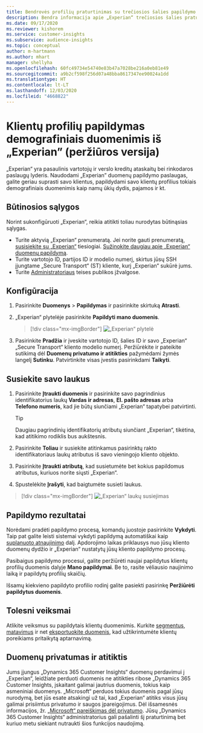 ```yaml
---
title: Bendrovės profilių praturtinimas su trečiosios šalies papildymo „Experian“
description: Bendra informacija apie „Experian“ trečiosios šalies praturtinimą.
ms.date: 09/17/2020
ms.reviewer: kishorem
ms.service: customer-insights
ms.subservice: audience-insights
ms.topic: conceptual
author: m-hartmann
ms.author: mhart
manager: shellyha
ms.openlocfilehash: 60fc49734e54740e83b47a7028be216a0eb81e49
ms.sourcegitcommit: a9b2cf598f256d07a48bba8617347ee90024a1dd
ms.translationtype: HT
ms.contentlocale: lt-LT
ms.lasthandoff: 12/03/2020
ms.locfileid: "4668822"
---
```

# <a name="enrich-customer-profiles-with-demographics-from-experian-preview"></a>Klientų profilių papildymas demografiniais duomenimis iš „Experian” (peržiūros versija)

„Experian“ yra pasaulinis vartotojų ir verslo kreditų ataskaitų bei rinkodaros paslaugų lyderis. Naudodami „Experian” duomenų papildymo paslaugas, galite geriau suprasti savo klientus, papildydami savo klientų profilius tokiais demografiniais duomenimis kaip namų ūkių dydis, pajamos ir kt.

## <a name="prerequisites"></a>Būtinosios sąlygos

Norint sukonfigūruoti „Experian“, reikia atitikti toliau nurodytas būtinąsias sąlygas.

- Turite aktyvią „Experian“ prenumeratą. Jei norite gauti prenumeratą, [susisiekite su „Experian“](https://www.experian.com/marketing-services/contact) tiesiogiai. [Sužinokite daugiau apie „Experian“ duomenų papildymą](https://www.experian.com/marketing-services/microsoft?cmpid=ems_web_mci_cdppage).
- Turite vartotojo ID, partijos ID ir modelio numerį, skirtus jūsų SSH įjungtame „Secure Transport“ (ST) kliente, kurį „Experian“ sukūrė jums.
- Turite [Administratoriaus](permissions.md#administrator) teises publikos įžvalgose.

## <a name="configuration"></a>Konfigūracija

1. Pasirinkite **Duomenys** > **Papildymas** ir pasirinkite skirtuką **Atrasti**.

1. „Experian“ plytelėje pasirinkite **Papildyti mano duomenis**.

   > [!div class="mx-imgBorder"]
   > ![„Experian“ plytelė](media/experian-tile.png "„Experian“ plytelė")

1. Pasirinkite **Pradžia** ir įveskite vartotojo ID, šalies ID ir savo „Experian“ „Secure Transport“ kliento modelio numerį. Peržiūrėkite ir pateikite sutikimą dėl **Duomenų privatumo ir atitikties** pažymėdami žymės langelį **Sutinku**. Patvirtinkite visas įvestis pasirinkdami **Taikyti**.

## <a name="map-your-fields"></a>Susiekite savo laukus

1. Pasirinkite **Įtraukti duomenis** ir pasirinkite savo pagrindinius identifikatorius laukų **Vardas ir adresas**, **El. pašto adresas** arba **Telefono numeris**, kad jie būtų siunčiami „Experian“ tapatybei patvirtinti.

   > [!TIP]
   > Daugiau pagrindinių identifikatorių atributų siunčiant „Experian“, tikėtina, kad atitikimo rodiklis bus aukštesnis.

1. Pasirinkite **Toliau** ir susiekite atitinkamus pasirinktų rakto identifikatoriaus laukų atributus iš savo vieningojo kliento objekto.

1. Pasirinkite **Įtraukti atributą**, kad susietumėte bet kokius papildomus atributus, kuriuos norite siųsti „Experian“.

1.  Spustelėkite **Įrašyti**, kad baigtumėte susieti laukus.

   > [!div class="mx-imgBorder"]
   > ![„Experian“ laukų susiejimas](media/experian-field-mapping.png "„Experian“ laukų susiejimas")

## <a name="enrichment-results"></a>Papildymo rezultatai

Norėdami pradėti papildymo procesą, komandų juostoje pasirinkite **Vykdyti**. Taip pat galite leisti sistemai vykdyti papildymą automatiškai kaip [suplanuoto atnaujinimo](system.md#schedule-tab) dalį. Apdorojimo laikas priklausys nuo jūsų kliento duomenų dydžio ir „Experian“ nustatytų jūsų kliento papildymo procesų.

Pasibaigus papildymo procesui, galite peržiūrėti naujai papildytus klientų profilių duomenis dalyje **Mano papildymai**. Be to, rasite vėliausio naujinimo laiką ir papildytų profilių skaičių.

Išsamų kiekvieno papildyto profilio rodinį galite pasiekti pasirinkę **Peržiūrėti papildytus duomenis**.

## <a name="next-steps"></a>Tolesni veiksmai

Atlikite veiksmus su papildytais klientų duomenimis. Kurkite [segmentus](segments.md), [matavimus](measures.md) ir net [eksportuokite duomenis](export-destinations.md), kad užtikrintumėte klientų poreikiams pritaikytą aptarnavimą.

## <a name="data-privacy-and-compliance"></a>Duomenų privatumas ir atitiktis

Jums įjungus „Dynamics 365 Customer Insights“ duomenų perdavimui į „Experian“, leidžiate perduoti duomenis ne atitikties ribose „Dynamics 365 Customer Insights, įskaitant galimai jautrius duomenis, tokius kaip asmeniniai duomenys. „Microsoft“ perduos tokius duomenis pagal jūsų nurodymą, bet jūs esate atsakingi už tai, kad „Experian“ atitiks visus jūsų galimai prisiimtus privatumo ir saugos įpareigojimus. Dėl išsamesnės informacijos, žr. [„Microsoft“ pareiškimas dėl privatumo](https://go.microsoft.com/fwlink/?linkid=396732).
Jūsų „Dynamics 365 Customer Insights“ administratorius gali pašalinti šį praturtinimą bet kuriuo metu siekiant nutraukti šios funkcijos naudojimą.
